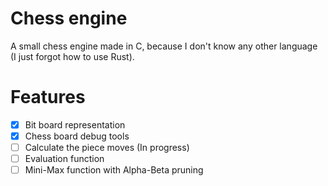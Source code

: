 # Chess engine
A small chess engine made in C, because I don't know any other language (I just forgot how to use Rust).

# Features
- [X] Bit board representation
- [X] Chess board debug tools
- [ ] Calculate the piece moves (In progress)
- [ ] Evaluation function
- [ ] Mini-Max function with Alpha-Beta pruning
